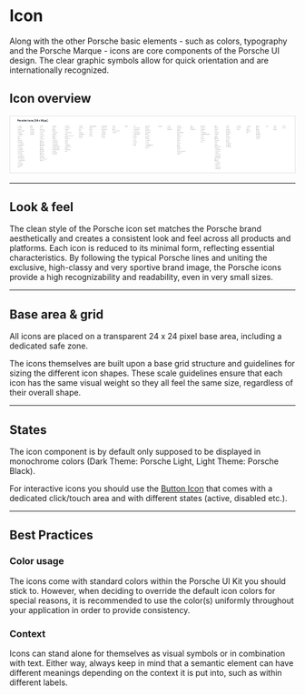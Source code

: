 # Icon

Along with the other Porsche basic elements - such as colors, typography and the Porsche Marque - icons are core components of the Porsche UI design. The clear graphic symbols allow for quick orientation and are internationally recognized.

## Icon overview
<a href="https://share.goabstract.com/6ba30027-77e2-4b20-83dd-c47221fb8136" target="_blank">![Porsche icon overview](./assets/porsche-icons-thumbnail.png)</a>

---

## Look & feel

The clean style of the Porsche icon set matches the Porsche brand aesthetically and creates a consistent look and feel across all products and platforms. Each icon is reduced to its minimal form, reflecting essential characteristics. By following the typical Porsche lines and uniting the exclusive, high-classy and very sportive brand image, the Porsche icons provide  a high recognizability and readability, even in very small sizes. 

---

## Base area & grid

All icons are placed on a transparent 24 x 24 pixel base area, including a dedicated safe zone. 

The icons themselves are built upon a base grid structure and guidelines for sizing the different icon shapes. These scale guidelines ensure that each icon has the same visual weight so they all feel the same size, regardless of their overall shape. 

---

## States

The icon component is by default only supposed to be displayed in monochrome colors (Dark Theme: Porsche Light, Light Theme: Porsche Black).

For interactive icons you should use the [Button Icon](#/web/action/button-icon) that comes with a dedicated click/touch area and with different states (active, disabled etc.).

---

## Best Practices

### Color usage

The icons come with standard colors within the Porsche UI Kit you should stick to. However, when deciding to override the default icon colors for special reasons, it is recommended to use the color(s) uniformly throughout your application in order to provide consistency.

### Context

Icons can stand alone for themselves as visual symbols or in combination with text. Either way, always keep in mind that a semantic element can have different meanings depending on the context it is put into, such as within different labels.
